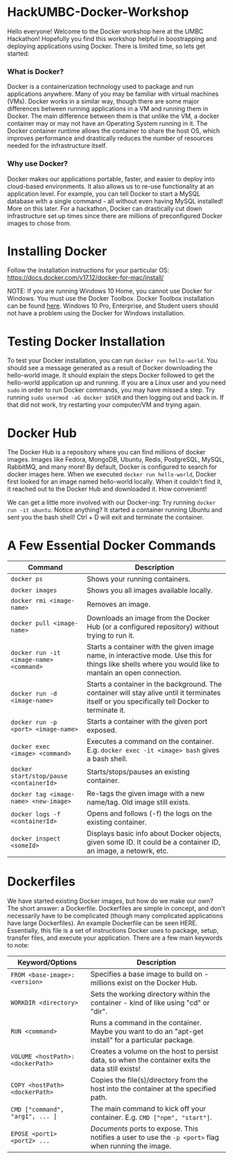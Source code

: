 # HackUMBC-Docker-Workshop

Hello everyone! Welcome to the Docker workshop here at the UMBC Hackathon! Hopefully you find this workshop helpful in boostrapping and deploying applications using Docker. There is limited time, so lets get started:

### What is Docker?
Docker is a containerization technology used to package and run applications anywhere. Many of you may be familiar with virtual machines (VMs). Docker works in a similar way, though there are some major differences between running applications in a VM and running them in Docker. The main difference between them is that unlike the VM, a docker container may or may not have an Operating System running in it. The Docker container runtime allows the container to share the host OS, which improves performance and drastically reduces the number of resources needed for the infrastructure itself.

### Why use Docker?
Docker makes our applications portable, faster, and easier to deploy into cloud-based environments. It also allows us to re-use functionality at an application level. For example, you can tell Docker to start a MySQL database with a single command - all without even having MySQL installed! More on this later. For a hackathon, Docker can drastically cut down infrastructure set up times since there are millions of preconfigured Docker images to chose from. 

# Installing Docker
Follow the installation instructions for your particular OS: https://docs.docker.com/v17.12/docker-for-mac/install/

NOTE: If you are running Windows 10 Home, you cannot use Docker for Windows. You must use the Docker Toolbox. Docker Toolbox installation can be found [here](https://docs.docker.com/v17.12/toolbox/toolbox_install_windows/). Windows 10 Pro, Enterprise, and Student users should not have a problem using the Docker for Windows installation.

# Testing Docker Installation
To test your Docker installation, you can run `docker run hello-world`. You should see a message generated as a result of Docker downloading the hello-world image. It should explain the steps Docker followed to get the hello-world application up and running. If you are a Linux user and you need `sudo` in order to run Docker commands, you may have missed a step. Try running `sudo usermod -aG docker $USER` and then logging out and back in. If that did not work, try restarting your computer/VM and trying again. 

# Docker Hub
The Docker Hub is a repository where you can find millions of docker images. Images like Fedora, MongoDB, Ubuntu, Redis, PostgreSQL, MySQL, RabbitMQ, and many more! By default, Docker is configured to search for docker images here. When we executed `docker run hello-world`, Docker first looked for an image named hello-world locally. When it couldn't find it, it reached out to the Docker Hub and downloaded it. How convenient!

We can get a little more involved with our Docker-ing: Try running `docker run -it ubuntu`. Notice anything? It started a container running Ubuntu and sent you the bash shell! Ctrl + D will exit and terminate the container. 

# A Few Essential Docker Commands

| Command | Description |
| ------- | ----------- |
| `docker ps` | Shows your running containers. |
| `docker images` | Shows you all images available locally. |
| `docker rmi <image-name>` | Removes an image. |
| `docker pull <image-name>` | Downloads an image from the Docker Hub (or a configured repository) without trying to run it. |
| `docker run -it <image-name> <command>` | Starts a container with the given image name, in interactive mode. Use this for things like shells where you would like to mantain an open connection. |
| `docker run -d <image-name>` | Starts a container in the background. The container will stay alive until it terminates itself or you specifically tell Docker to terminate it. |
| `docker run -p <port> <image-name>` | Starts a container with the given port exposed. |
| `docker exec  <image> <command>` | Executes a command on the container. E.g. `docker exec -it <image> bash` gives a bash shell. |
| `docker start/stop/pause <containerId>` | Starts/stops/pauses an existing container. |
| `docker tag <image-name> <new-image>` | Re-tags the given image with a new name/tag. Old image still exists. |
| `docker logs -f <containerId>` | Opens and follows (-f) the logs on the existing container. |
| `docker inspect <someId>` | Displays basic info about Docker objects, given some ID. It could be a container ID, an image, a netowrk, etc.  |

# Dockerfiles
We have started existing Docker images, but how do we make our own? The short answer: a Dockerfile. Dockerfiles are simple in concept, and don't necessarily have to be complicated (though many complicated applications have large Dockerfiles). An example Dockerfile can be seen HERE. Essentially, this file is a set of instructions Docker uses to package, setup, transfer files, and execute your application. There are a few main keywords to note:

| Keyword/Options        | Description |
| ---------------------- | ----------- |
| `FROM <base-image>:<version>` | Specifies a base image to build on - millions exist on the Docker Hub. |
| `WORKDIR <directory>` | Sets the working directory within the container - kind of like using "cd" or "dir". |
| `RUN <command>` | Runs a command in the container. Maybe you want to do an "apt-get install" for a particular package. |
| `VOLUME <hostPath>:<dockerPath>` | Creates a volume on the host to persist data, so when the container exits the data still exists! |
| `COPY <hostPath> <dockerPath>` | Copies the file(s)/directory from the host into the container at the specified path. |
| `CMD ["command", "arg1", ... ]` | The main command to kick off your container. E.g. `CMD ["npm", "start"]`. |
| `EPOSE <port1> <port2> ...` | *Documents* ports to expose. This notifies a user to use the `-p <port>` flag when running the image. |

